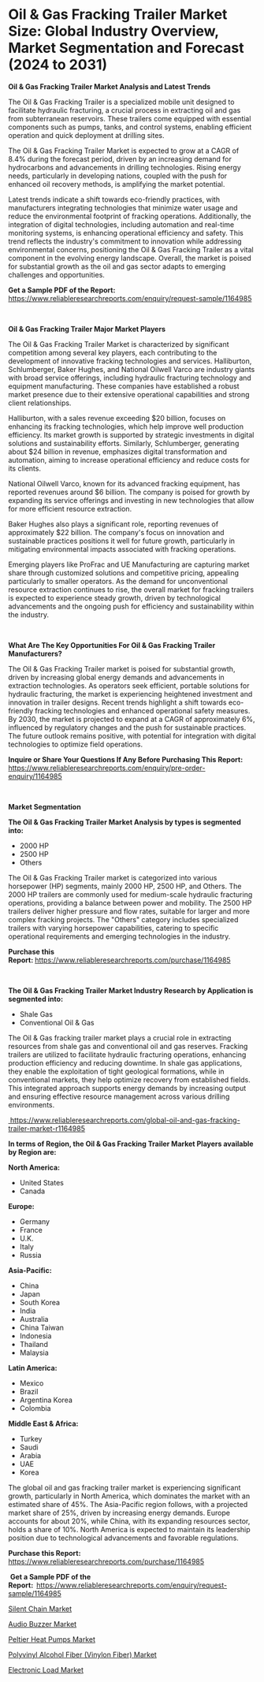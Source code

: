 <p><h1>Oil & Gas Fracking Trailer Market Size: Global Industry Overview, Market Segmentation and Forecast (2024 to 2031)</h1></p><p><strong>Oil & Gas Fracking Trailer Market Analysis and Latest Trends</strong></p>
<p><p>The Oil & Gas Fracking Trailer is a specialized mobile unit designed to facilitate hydraulic fracturing, a crucial process in extracting oil and gas from subterranean reservoirs. These trailers come equipped with essential components such as pumps, tanks, and control systems, enabling efficient operation and quick deployment at drilling sites.</p><p>The Oil & Gas Fracking Trailer Market is expected to grow at a CAGR of 8.4% during the forecast period, driven by an increasing demand for hydrocarbons and advancements in drilling technologies. Rising energy needs, particularly in developing nations, coupled with the push for enhanced oil recovery methods, is amplifying the market potential. </p><p>Latest trends indicate a shift towards eco-friendly practices, with manufacturers integrating technologies that minimize water usage and reduce the environmental footprint of fracking operations. Additionally, the integration of digital technologies, including automation and real-time monitoring systems, is enhancing operational efficiency and safety. This trend reflects the industry's commitment to innovation while addressing environmental concerns, positioning the Oil & Gas Fracking Trailer as a vital component in the evolving energy landscape. Overall, the market is poised for substantial growth as the oil and gas sector adapts to emerging challenges and opportunities.</p></p>
<p><strong>Get a Sample PDF of the Report:&nbsp;</strong> <a href="https://www.reliableresearchreports.com/enquiry/request-sample/1164985?utm_campaign=34&utm_medium=2&utm_source=Github&utm_content=ia&utm_term=29092024&utm_id=oil-gas-fracking-trailer">https://www.reliableresearchreports.com/enquiry/request-sample/1164985</a></p>
<p>&nbsp;</p>
<p><strong>Oil & Gas Fracking Trailer Major Market Players</strong></p>
<p><p>The Oil & Gas Fracking Trailer Market is characterized by significant competition among several key players, each contributing to the development of innovative fracking technologies and services. Halliburton, Schlumberger, Baker Hughes, and National Oilwell Varco are industry giants with broad service offerings, including hydraulic fracturing technology and equipment manufacturing. These companies have established a robust market presence due to their extensive operational capabilities and strong client relationships.</p><p>Halliburton, with a sales revenue exceeding $20 billion, focuses on enhancing its fracking technologies, which help improve well production efficiency. Its market growth is supported by strategic investments in digital solutions and sustainability efforts. Similarly, Schlumberger, generating about $24 billion in revenue, emphasizes digital transformation and automation, aiming to increase operational efficiency and reduce costs for its clients.</p><p>National Oilwell Varco, known for its advanced fracking equipment, has reported revenues around $6 billion. The company is poised for growth by expanding its service offerings and investing in new technologies that allow for more efficient resource extraction.</p><p>Baker Hughes also plays a significant role, reporting revenues of approximately $22 billion. The company's focus on innovation and sustainable practices positions it well for future growth, particularly in mitigating environmental impacts associated with fracking operations.</p><p>Emerging players like ProFrac and UE Manufacturing are capturing market share through customized solutions and competitive pricing, appealing particularly to smaller operators. As the demand for unconventional resource extraction continues to rise, the overall market for fracking trailers is expected to experience steady growth, driven by technological advancements and the ongoing push for efficiency and sustainability within the industry.</p></p>
<p>&nbsp;</p>
<p><strong>What Are The Key Opportunities For Oil & Gas Fracking Trailer Manufacturers?</strong></p>
<p><p>The Oil & Gas Fracking Trailer market is poised for substantial growth, driven by increasing global energy demands and advancements in extraction technologies. As operators seek efficient, portable solutions for hydraulic fracturing, the market is experiencing heightened investment and innovation in trailer designs. Recent trends highlight a shift towards eco-friendly fracking technologies and enhanced operational safety measures. By 2030, the market is projected to expand at a CAGR of approximately 6%, influenced by regulatory changes and the push for sustainable practices. The future outlook remains positive, with potential for integration with digital technologies to optimize field operations.</p></p>
<p><strong>Inquire or Share Your Questions If Any Before Purchasing This Report:</strong> <a href="https://www.reliableresearchreports.com/enquiry/pre-order-enquiry/1164985?utm_campaign=34&utm_medium=2&utm_source=Github&utm_content=ia&utm_term=29092024&utm_id=oil-gas-fracking-trailer">https://www.reliableresearchreports.com/enquiry/pre-order-enquiry/1164985</a></p>
<p>&nbsp;</p>
<p><strong>Market Segmentation</strong></p>
<p><strong>The Oil & Gas Fracking Trailer Market Analysis by types is segmented into:</strong></p>
<p><ul><li>2000 HP</li><li>2500 HP</li><li>Others</li></ul></p>
<p><p>The Oil & Gas Fracking Trailer market is categorized into various horsepower (HP) segments, mainly 2000 HP, 2500 HP, and Others. The 2000 HP trailers are commonly used for medium-scale hydraulic fracturing operations, providing a balance between power and mobility. The 2500 HP trailers deliver higher pressure and flow rates, suitable for larger and more complex fracking projects. The "Others" category includes specialized trailers with varying horsepower capabilities, catering to specific operational requirements and emerging technologies in the industry.</p></p>
<p><strong>Purchase this Report:&nbsp;</strong><a href="https://www.reliableresearchreports.com/purchase/1164985?utm_campaign=34&utm_medium=2&utm_source=Github&utm_content=ia&utm_term=29092024&utm_id=oil-gas-fracking-trailer">https://www.reliableresearchreports.com/purchase/1164985</a></p>
<p>&nbsp;</p>
<p><strong>The Oil & Gas Fracking Trailer Market Industry Research by Application is segmented into:</strong></p>
<p><ul><li>Shale Gas</li><li>Conventional Oil & Gas</li></ul></p>
<p><p>The Oil & Gas fracking trailer market plays a crucial role in extracting resources from shale gas and conventional oil and gas reserves. Fracking trailers are utilized to facilitate hydraulic fracturing operations, enhancing production efficiency and reducing downtime. In shale gas applications, they enable the exploitation of tight geological formations, while in conventional markets, they help optimize recovery from established fields. This integrated approach supports energy demands by increasing output and ensuring effective resource management across various drilling environments.</p></p>
<p><a href="https://www.reliableresearchreports.com/global-oil-and-gas-fracking-trailer-market-r1164985?utm_campaign=34&utm_medium=2&utm_source=Github&utm_content=ia&utm_term=29092024&utm_id=oil-gas-fracking-trailer">&nbsp;https://www.reliableresearchreports.com/global-oil-and-gas-fracking-trailer-market-r1164985</a></p>
<p><strong>In terms of Region, the Oil & Gas Fracking Trailer Market Players available by Region are:</strong></p>
<p>
    <p> <strong> North America: </strong>
        <ul>
            <li>United States</li>
            <li>Canada</li>
        </ul>
        </p> 
    <p> <strong> Europe: </strong>
        <ul>
            <li>Germany</li>
            <li>France</li>
            <li>U.K.</li>
            <li>Italy</li>
            <li>Russia</li>
        </ul>
        </p> 
    <p> <strong> Asia-Pacific: </strong>
        <ul>
            <li>China</li>
            <li>Japan</li>
            <li>South Korea</li>
            <li>India</li>
            <li>Australia</li>
            <li>China Taiwan</li>
            <li>Indonesia</li>
            <li>Thailand</li>
            <li>Malaysia</li>
        </ul>
        </p> 
    <p> <strong> Latin America: </strong>
        <ul>
            <li>Mexico</li>
            <li>Brazil</li>
            <li>Argentina Korea</li>
            <li>Colombia</li>
        </ul>
        </p> 
    <p> <strong> Middle East & Africa: </strong>
        <ul>
            <li>Turkey</li>
            <li>Saudi</li>
            <li>Arabia</li>
            <li>UAE</li>
            <li>Korea</li>
        </ul>
    </p>
    </p>
<p><p>The global oil and gas fracking trailer market is experiencing significant growth, particularly in North America, which dominates the market with an estimated share of 45%. The Asia-Pacific region follows, with a projected market share of 25%, driven by increasing energy demands. Europe accounts for about 20%, while China, with its expanding resources sector, holds a share of 10%. North America is expected to maintain its leadership position due to technological advancements and favorable regulations.</p></p>
<p><strong>Purchase this Report: </strong><a href="https://www.reliableresearchreports.com/purchase/1164985?utm_campaign=34&utm_medium=2&utm_source=Github&utm_content=ia&utm_term=29092024&utm_id=oil-gas-fracking-trailer">https://www.reliableresearchreports.com/purchase/1164985</a></p>
<p>&nbsp;<strong>Get a Sample PDF of the Report:&nbsp;&nbsp;</strong><a href="https://www.reliableresearchreports.com/enquiry/request-sample/1164985?utm_campaign=34&utm_medium=2&utm_source=Github&utm_content=ia&utm_term=29092024&utm_id=oil-gas-fracking-trailer">https://www.reliableresearchreports.com/enquiry/request-sample/1164985</a></p>
<p><strong></strong></p>
<p><p><a href="https://www.linkedin.com/pulse/what-influencing-future-silent-chain-market-insights-growth-hicae?utm_campaign=34&utm_medium=2&utm_source=Github&utm_content=ia&utm_term=29092024&utm_id=oil-gas-fracking-trailer">Silent Chain Market</a></p><p><a href="https://issuu.com/reportprime-2/docs/audio-buzzer-market-size-2030.pptx_f4543a189e6af3?utm_campaign=34&utm_medium=2&utm_source=Github&utm_content=ia&utm_term=29092024&utm_id=oil-gas-fracking-trailer">Audio Buzzer Market</a></p><p><a href="https://www.linkedin.com/pulse/global-peltier-heat-pumps-market-trends-analysis-future-3bkye?utm_campaign=34&utm_medium=2&utm_source=Github&utm_content=ia&utm_term=29092024&utm_id=oil-gas-fracking-trailer">Peltier Heat Pumps Market</a></p><p><a href="https://github.com/kaufmannDavid16/Market-Research-Report-List-1/blob/main/polyvinyl-alcohol-fiber-vinylon-fiber-market.md?utm_campaign=34&utm_medium=2&utm_source=Github&utm_content=ia&utm_term=29092024&utm_id=oil-gas-fracking-trailer">Polyvinyl Alcohol Fiber (Vinylon Fiber) Market</a></p><p><a href="https://issuu.com/reportprime-2/docs/electronic-load-market-size-2030.pp_290fd60d0a259a?utm_campaign=34&utm_medium=2&utm_source=Github&utm_content=ia&utm_term=29092024&utm_id=oil-gas-fracking-trailer">Electronic Load Market</a></p></p>